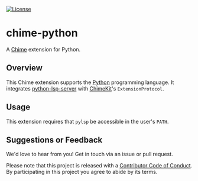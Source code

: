 [![License][license badge]][license]

# chime-python
A [Chime][chime] extension for Python.

## Overview

This Chime extension supports the [Python][python] programming language. It integrates [python-lsp-server][lspserver] with [ChimeKit][chimekit]'s `ExtensionProtocol`.

## Usage

This extension requires that `pylsp` be accessible in the user's `PATH`.

## Suggestions or Feedback

We'd love to hear from you! Get in touch via an issue or pull request.

Please note that this project is released with a [Contributor Code of Conduct](CODE_OF_CONDUCT.md). By participating in this project you agree to abide by its terms.

[license]: https://opensource.org/licenses/BSD-3-Clause
[license badge]: https://img.shields.io/github/license/ChimeHQ/chime-python
[chime]: https://www.chimehq.com
[python]: https://www.python.org
[lspserver]: https://github.com/python-lsp/python-lsp-server
[chimekit]: https://github.com/ChimeHQ/ChimeKit
